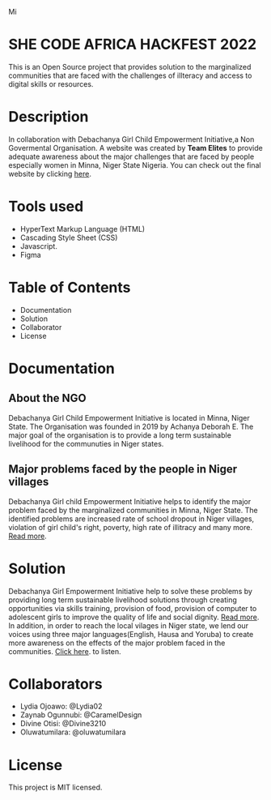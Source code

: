 Mi
# SHE CODE AFRICA HACKFEST 2022
This is an Open Source project that provides solution to the marginalized communities that are faced with the challenges of illteracy and access to digital skills or resources.

# Description
In collaboration with Debachanya Girl Child Empowerment Initiative,a Non Govermental Organisation. A website was created by **Team Elites** to provide adequate awareness about the major challenges that are faced by people especially women in Minna, Niger State Nigeria.
You can check out the final website by clicking [here](https://hackfest2.netlify.app/). 

# Tools used
- HyperText Markup Language (HTML)
- Cascading Style Sheet (CSS)
- Javascript.
- Figma

# Table of Contents
 - Documentation
 - Solution
 - Collaborator
 - License
 
 # Documentation
 ## About the NGO
 Debachanya Girl Child Empowerment Initiative is located in Minna, Niger State. The Organisation was founded in 2019 by Achanya Deborah E. The major goal of the organisation is to provide a long term sustainable livelihood for the communuties in Niger states.

 ## Major problems faced by the people in Niger villages
Debachanya Girl child Empowerment Initiative helps to identify the major problem faced by the marginalized communities in Minna, Niger State. The identified problems are increased rate of school dropout in Niger villages, violation of girl child's right, poverty, high rate of illitracy and many more. [Read more](https://link.medium.com/sbrDvUhUrub).

# Solution
 Debachanya Girl Empowerment Initiative help to solve these problems by providing long term sustainable livelihood solutions through creating opportunities via skills training, provision of food,  provision of computer to adolescent girls to improve the quality of life and social dignity. [Read more](https://link.medium.com/JH1LmQ4Dtub). In addition, in order to reach the local vilages in Niger state, we lend our voices using three major languages(English, Hausa and Yoruba) to create more awareness on the effects of the major problem faced in the communities. [Click here](https://savenigerstate.netlify.app/). to listen.

 # Collaborators
 - Lydia Ojoawo: @Lydia02
 - Zaynab Ogunnubi: @CaramelDesign
 - Divine Otisi: @Divine3210
 - Oluwatumilara: @oluwatumilara
 
 # License
 This project is MIT licensed.

 

